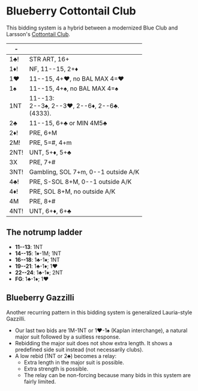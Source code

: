 # Blueberry Cottontail Club

This bidding system is a hybrid between a modernized Blue Club and Larsson's
[Cottontail Club][cotton].

[cotton]: https://github.com/Egroegw/Kaninklover

|  -   |   |
|------|---|
| 1♣!  | STR ART, 16+
| 1♦!  | NF, 11--15, 2+♦
| 1♥   | 11--15, 4+♥, no BAL MAX 4=♥
| 1♠   | 11--15, 4+♠, no BAL MAX 4=♠
| 1NT  | 11--13:<div>2--3♠, 2--3♥, 2--6♦, 2--6♣.</div><div>(4333).</div>
| 2♣   | 11--15, 6+♣ or MIN 4M5♣
| 2♦!  | PRE, 6+M
| 2M!  | PRE, 5=#, 4+m
| 2NT! | UNT, 5+♦, 5+♣
| 3X   | PRE, 7+#
| 3NT! | Gambling, SOL 7+m, 0--1 outside A/K
| 4♣!  | PRE, S-SOL 8+M, 0--1 outside A/K
| 4♦!  | PRE, SOL 8+M, no outside A/K
| 4M   | PRE, 8+#
| 4NT! | UNT, 6+♦, 6+♣

## The notrump ladder

- **11--13**: 1NT
- **14--15**: 1♦-1M; 1NT
- **16--18**: 1♣-1♦; 1NT
- **19--21**: 1♣-1♦; 1♥
- **22--24**: 1♣-1♦; 2NT
- **FG**: 1♣-1♦; 1♥

## Blueberry Gazzilli

Another recurring pattern in this bidding system is generalized Lauria-style
Gazzilli.

- Our last two bids are 1M-1NT or 1♥-1♠ (Kaplan interchange), a natural major
  suit followed by a suitless response.
- Rebidding the major suit does not show extra length.  It shows a predefined
  side suit instead (not necessarily clubs).
- A low rebid (1NT or 2♣) becomes a relay:
  - Extra length in the major suit is possible.
  - Extra strength is possible.
  - The relay can be non-forcing because many bids in this system are fairly
    limited.
